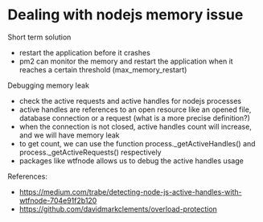 # Dealing with nodejs memory issue


Short term solution
- restart the application before it crashes
- pm2 can monitor the memory and restart the application when it reaches a certain threshold (max_memory_restart)


Debugging memory leak
- check the active requests and active handles for nodejs processes
- active handles are references to an open resource like an opened file,  database connection or a request (what is a more precise definition?)
- when the connection is not closed, active handles count will increase, and we will have memory leak
- to get count, we can use the function process._getActiveHandles() and process._getActiveRequests() respectively
- packages like wtfnode allows us to debug the active handles usage

References:

- https://medium.com/trabe/detecting-node-js-active-handles-with-wtfnode-704e91f2b120
- https://github.com/davidmarkclements/overload-protection
